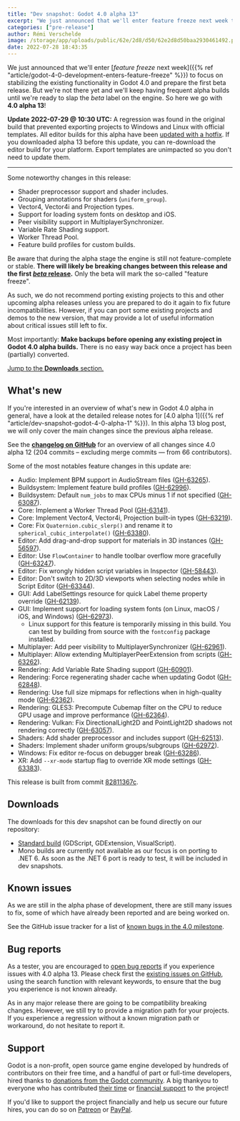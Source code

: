 ```yaml
---
title: "Dev snapshot: Godot 4.0 alpha 13"
excerpt: "We just announced that we'll enter feature freeze next week to focus on stabilizing the existing functionality in Godot 4.0 and prepare the first beta release. But until then we'll keep having alpha releases to test new features and fixes, so here goes 4.0 alpha 13!"
categories: ["pre-release"]
author: Rémi Verschelde
image: /storage/app/uploads/public/62e/2d8/d50/62e2d8d50baa2930461492.png
date: 2022-07-28 18:43:35
---
```


We just announced that we'll enter [*feature freeze* next week]({{% ref "article/godot-4-0-development-enters-feature-freeze" %}}) to focus on stabilizing the existing functionality in Godot 4.0 and prepare the first beta release. But we're not there yet and we'll keep having frequent alpha builds until we're ready to slap the *beta* label on the engine. So here we go with **4.0 alpha 13**!

**Update 2022-07-29 @ 10:30 UTC:** A regression was found in the original build that prevented exporting projects to Windows and Linux with official templates. All editor builds for this alpha have been [updated with a hotfix](https://github.com/godotengine/godot/pull/63614). If you downloaded alpha 13 before this update, you can re-download the editor build for your platform. Export templates are unimpacted so you don't need to update them.

---

Some noteworthy changes in this release:

- Shader preprocessor support and shader includes.
- Grouping annotations for shaders (`uniform_group`).
- Vector4, Vector4i and Projection types.
- Support for loading system fonts on desktop and iOS.
- Peer visibility support in MultiplayerSynchronizer.
- Variable Rate Shading support.
- Worker Thread Pool.
- Feature build profiles for custom builds.

Be aware that during the alpha stage the engine is still not feature-complete or stable. **There will likely be breaking changes between this release and the first [*beta* release](https://en.wikipedia.org/wiki/Software_release_life_cycle#Beta).** Only the beta will mark the so-called "feature freeze".

As such, we do not recommend porting existing projects to this and other upcoming alpha releases unless you are prepared to do it again to fix future incompatibilities. However, if you can port some existing projects and demos to the new version, that may provide a lot of useful information about critical issues still left to fix.

Most importantly: **Make backups before opening any existing project in Godot 4.0 alpha builds.** There is no easy way back once a project has been (partially) converted.

[Jump to the **Downloads** section.](#downloads)

## What's new

If you're interested in an overview of what's new in Godot 4.0 alpha in general, have a look at the detailed release notes for [4.0 alpha 1]({{% ref "article/dev-snapshot-godot-4-0-alpha-1" %}}). In this alpha 13 blog post, we will only cover the main changes since the previous alpha release.

See the [**changelog on GitHub**](https://github.com/godotengine/godot/compare/2c11e6d9efc42370a8d7537eaff8b1ea78a283e5...82811367cb36d3124d4e8c0a9c4c7f82dc64f9e4) for an overview of all changes since 4.0 alpha 12 (204 commits – excluding merge commits ― from 66 contributors).

Some of the most notables feature changes in this update are:

- Audio: Implement BPM support in AudioStream files ([GH-63265](https://github.com/godotengine/godot/pull/63265)).
- Buildsystem: Implement feature build profiles ([GH-62996](https://github.com/godotengine/godot/pull/62996)).
- Buildsystem: Default `num_jobs` to max CPUs minus 1 if not specified ([GH-63087](https://github.com/godotengine/godot/pull/63087)).
- Core: Implement a Worker Thread Pool ([GH-63141](https://github.com/godotengine/godot/pull/63141)).
- Core: Implement Vector4, Vector4i, Projection built-in types ([GH-63219](https://github.com/godotengine/godot/pull/63219)).
- Core: Fix `Quaternion.cubic_slerp()` and rename it to `spherical_cubic_interpolate()` ([GH-63380](https://github.com/godotengine/godot/pull/63380)).
- Editor: Add drag-and-drop support for materials in 3D instances ([GH-56597](https://github.com/godotengine/godot/pull/56597)).
- Editor: Use `FlowContainer` to handle toolbar overflow more gracefully ([GH-63247](https://github.com/godotengine/godot/pull/63247)).
- Editor: Fix wrongly hidden script variables in Inspector ([GH-58443](https://github.com/godotengine/godot/pull/58443)).
- Editor: Don't switch to 2D/3D viewports when selecting nodes while in Script Editor ([GH-63344](https://github.com/godotengine/godot/pull/63344)).
- GUI: Add LabelSettings resource for quick Label theme property override ([GH-62139](https://github.com/godotengine/godot/pull/62139)).
- GUI: Implement support for loading system fonts (on Linux, macOS / iOS, and Windows) ([GH-62973](https://github.com/godotengine/godot/pull/62973)).
  * Linux support for this feature is temporarily missing in this build. You can test by building from source with the `fontconfig` package installed.
- Multiplayer: Add peer visibility to MultiplayerSynchronizer ([GH-62961](https://github.com/godotengine/godot/pull/62961)).
- Multiplayer: Allow extending MultiplayerPeerExtension from scripts ([GH-63262](https://github.com/godotengine/godot/pull/63262)).
- Rendering: Add Variable Rate Shading support ([GH-60901](https://github.com/godotengine/godot/pull/60901)).
- Rendering: Force regenerating shader cache when updating Godot ([GH-62848](https://github.com/godotengine/godot/pull/62848)).
- Rendering: Use full size mipmaps for reflections when in high-quality mode ([GH-62362](https://github.com/godotengine/godot/pull/62362)).
- Rendering: GLES3: Precompute Cubemap filter on the CPU to reduce GPU usage and improve performance ([GH-62364](https://github.com/godotengine/godot/pull/62364)).
- Rendering: Vulkan: Fix DirectionalLight2D and PointLight2D shadows not rendering correctly ([GH-63057](https://github.com/godotengine/godot/pull/63057)).
- Shaders: Add shader preprocessor and includes support ([GH-62513](https://github.com/godotengine/godot/pull/62513)).
- Shaders: Implement shader uniform groups/subgroups ([GH-62972](https://github.com/godotengine/godot/pull/62972)).
- Windows: Fix editor re-focus on debugger break ([GH-63286](https://github.com/godotengine/godot/pull/63286)).
- XR: Add `--xr-mode` startup flag to override XR mode settings ([GH-63383](https://github.com/godotengine/godot/pull/63383)).

This release is built from commit [82811367c](https://github.com/godotengine/godot/commit/82811367cb36d3124d4e8c0a9c4c7f82dc64f9e4).

<a id="downloads"></a>
## Downloads

The downloads for this dev snapshot can be found directly on our repository:

* [Standard build](https://downloads.tuxfamily.org/godotengine/4.0/alpha13/) (GDScript, GDExtension, VisualScript).
* Mono builds are currently not available as our focus is on porting to .NET 6. As soon as the .NET 6 port is ready to test, it will be included in dev snapshots.

## Known issues

As we are still in the alpha phase of development, there are still many issues to fix, some of which have already been reported and are being worked on.

See the GitHub issue tracker for a list of [known bugs in the 4.0 milestone](https://github.com/godotengine/godot/issues?q=is%3Aissue+is%3Aopen+milestone%3A4.0+label%3Abug+).

## Bug reports

As a tester, you are encouraged to [open bug reports](https://github.com/godotengine/godot/issues) if you experience issues with 4.0 alpha 13. Please check first the [existing issues on GitHub](https://github.com/godotengine/godot/issues), using the search function with relevant keywords, to ensure that the bug you experience is not known already.

As in any major release there are going to be compatibility breaking changes. However, we still try to provide a migration path for your projects. If you experience a regression without a known migration path or workaround, do not hesitate to report it.

## Support

Godot is a non-profit, open source game engine developed by hundreds of contributors on their free time, and a handful of part or full-time developers, hired thanks to [donations from the Godot community](https://godotengine.org/donate). A big thankyou to everyone who has contributed [their time](https://github.com/godotengine/godot/blob/master/AUTHORS.md) or [financial support](https://github.com/godotengine/godot/blob/master/DONORS.md) to the project!

If you'd like to support the project financially and help us secure our future hires, you can do so on [Patreon](https://www.patreon.com/godotengine) or [PayPal](https://godotengine.org/donate).
